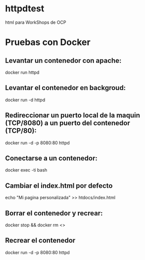 # httpdtest
html para WorkShops de OCP
# Pruebas con Docker
## Levantar un contenedor con apache:
docker run httpd
## Levantar el contenedor en backgroud:
docker run -d httpd
## Redireccionar un puerto local de la maquin (TCP/8080) a un puerto del contenedor (TCP/80):
docker run -d -p 8080:80 httpd
## Conectarse a un contenedor:
docker exec -ti <name> bash
## Cambiar el index.html por defecto
echo "Mi pagina personalizada" >> htdocs/index.html
## Borrar el contenedor y recrear:
docker stop <name> && docker rm <<name>>
## Recrear el contenedor
docker run -d -p 8080:80 httpd
## 
